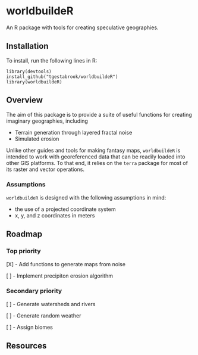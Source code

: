 # worldbuildeR
An R package with tools for creating speculative geographies.

## Installation

To install, run the following lines in R:

```
library(devtools)
install_github("tgestabrook/worldbuildeR")
library(worldbuildeR)
```

## Overview
The aim of this package is to provide a suite of useful functions for creating imaginary geographies, including

- Terrain generation through layered fractal noise
- Simulated erosion

Unlike other guides and tools for making fantasy maps, `worldbuildeR` is intended to work with georeferenced data that can be readily loaded into other GIS platforms. To that end, it relies on the `terra` package for most of its raster and vector operations.

### Assumptions
`worldbuildeR` is designed with the following assumptions in mind:
- the use of a projected coordinate system
- x, y, and z coordinates in meters

## Roadmap

### Top priority
[X] - Add functions to generate maps from noise

[ ] - Implement precipiton erosion algorithm

### Secondary priority
[ ] - Generate watersheds and rivers

[ ] - Generate random weather

[ ] - Assign biomes

## Resources



